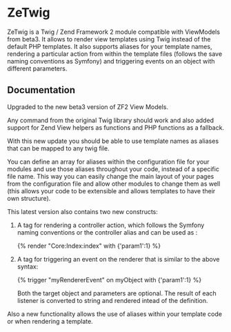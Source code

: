 ZeTwig
====

ZeTwig is a Twig / Zend Framework 2 module compatible with ViewModels from beta3.
It allows to render view templates using Twig instead of the default PHP templates.
It also supports aliases for your template names, rendering a particular action from 
within the template files (follows the save naming conventions as Symfony) and 
triggering events on an object with different parameters.

Documentation
-------------

Upgraded to the new beta3 version of ZF2 View Models.

Any command from the original Twig library should work and also added support for
Zend View helpers as functions and PHP functions as a fallback.

With this new update you should be able to use template names as aliases that can be 
mapped to any twig file. 

You can define an array for aliases within the configuration file for your modules and
use those aliases throughout your code, instead of a specific file name. This way you
can easily change the main layout of your pages from the configuration file and allow
other modules to change them as well (this allows your code to be extensible and allows
templates to have their own structure).

This latest version also contains two new constructs:

1. A tag for rendering a controller action, which follows the Symfony naming conventions 
	or the controller alias and can be used as :
	
	{% render "Core:Index:index" with {'param1':1} %}

1. A tag for triggering an event on the renderer that is similar to the above syntax:
	
	{% trigger "myRendererEvent" on myObject with {'param1':1} %}
	
	Both the target object and parameters are optional. The result of each listener is 
converted to string and rendered intead of the definition.

Also a new functionality allows the use of aliases within your template code or when
rendering a template.